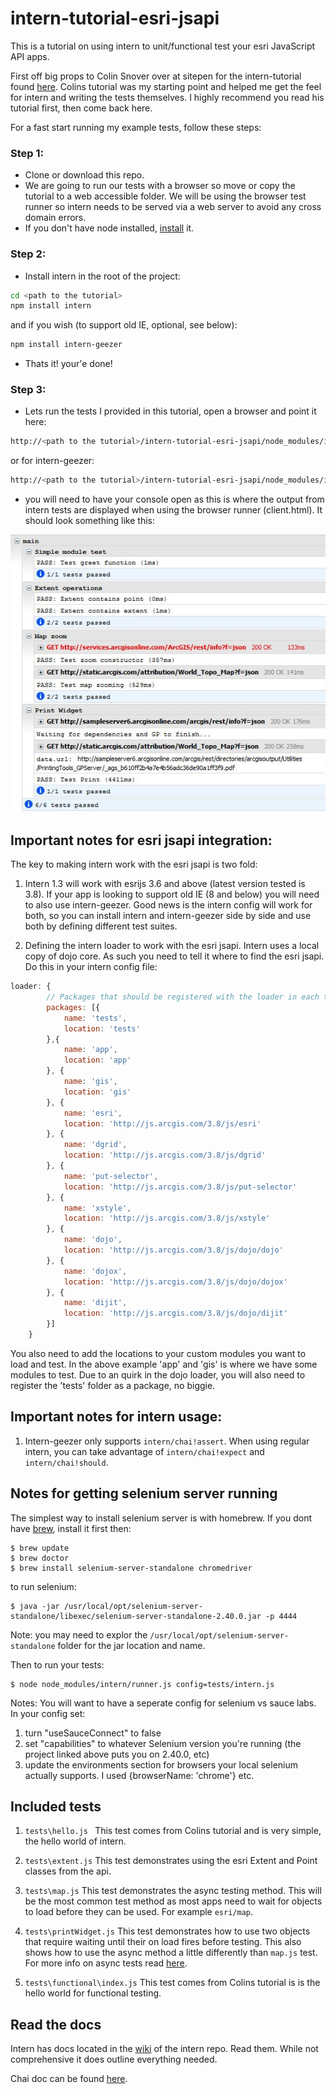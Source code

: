 # intern-tutorial-esri-jsapi

This is a tutorial on using intern to unit/functional test your esri JavaScript API apps.

First off big props to Colin Snover over at sitepen for the intern-tutorial found [here](https://github.com/theintern/intern-tutorial). Colins tutorial was my starting point and helped me get the feel for intern and writing the tests themselves. I highly recommend you read his tutorial first, then come back here.

For a fast start running my example tests, follow these steps:

### Step 1:
* Clone or download this repo.
* We are going to run our tests with a browser so move or copy the tutorial to a web accessible folder. We will be using the browser test runner so intern needs to be served via a web server to avoid any cross domain errors.
* If you don't have node installed, [install](http://nodejs.org/) it.

### Step 2:
* Install intern in the root of the project:

```bash
cd <path to the tutorial>
npm install intern
```
and if you wish (to support old IE, optional, see below):
```bash
npm install intern-geezer
```

* Thats it! your'e done!

### Step 3:
* Lets run the tests I provided in this tutorial, open a browser and point it here:

```bash
http://<path to the tutorial>/intern-tutorial-esri-jsapi/node_modules/intern/client.html?config=tests/intern
```
or for intern-geezer:
```bash
http://<path to the tutorial>/intern-tutorial-esri-jsapi/node_modules/intern-geezer/client.html?config=tests/intern
```

* you will need to have your console open as this is where the output from intern tests are displayed when using the browser runner (client.html). It should look something like this:

![Console output](consoleOutput.jpg)

## Important notes for esri jsapi integration:

The key to making intern work with the esri jsapi is two fold:

1. Intern 1.3 will work with esrijs 3.6 and above (latest version tested is 3.8). If your app is looking to support old IE (8 and below) you will need to also use intern-geezer. Good news is the intern config will work for both, so you can install intern and intern-geezer side by side and use both by defining different test suites.

2. Defining the intern loader to work with the esri jsapi. Intern uses a local copy of dojo core. As such you need to tell it where to find the esri jsapi. Do this in your intern config file:

```javascript
loader: {
        // Packages that should be registered with the loader in each testing environment
        packages: [{
			name: 'tests',
			location: 'tests'
		},{
			name: 'app',
			location: 'app'
		}, {
			name: 'gis',
			location: 'gis'
		}, {
			name: 'esri',
			location: 'http://js.arcgis.com/3.8/js/esri'
		}, {
			name: 'dgrid',
			location: 'http://js.arcgis.com/3.8/js/dgrid'
		}, {
			name: 'put-selector',
			location: 'http://js.arcgis.com/3.8/js/put-selector'
		}, {
			name: 'xstyle',
			location: 'http://js.arcgis.com/3.8/js/xstyle'
		}, {
			name: 'dojo',
			location: 'http://js.arcgis.com/3.8/js/dojo/dojo'
		}, {
			name: 'dojox',
			location: 'http://js.arcgis.com/3.8/js/dojo/dojox'
		}, {
			name: 'dijit',
			location: 'http://js.arcgis.com/3.8/js/dojo/dijit'
		}]
	}
```

You also need to add the locations to your custom modules you want to load and test. In the above example 'app' and 'gis' is where we have some modules to test. Due to an quirk in the dojo loader, you will also need to register the 'tests' folder as a package, no biggie.

## Important notes for intern usage:

1. Intern-geezer only supports ```intern/chai!assert```. When using regular intern, you can take advantage of ```intern/chai!expect``` and ```intern/chai!should```.

## Notes for getting selenium server running
The simplest way to install selenium server is with homebrew. If you dont have [brew](http://brew.sh), install it first then:
```
$ brew update
$ brew doctor
$ brew install selenium-server-standalone chromedriver
```
to run selenium:
```
$ java -jar /usr/local/opt/selenium-server-standalone/libexec/selenium-server-standalone-2.40.0.jar -p 4444
```
Note: you may need to explor the `/usr/local/opt/selenium-server-standalone` folder for the jar location and name.

Then to run your tests:
```
$ node node_modules/intern/runner.js config=tests/intern.js
```
Notes:
You will want to have a seperate config for selenium vs sauce labs. In your config set:

1. turn "useSauceConnect" to false
2. set "capabilities" to whatever Selenium version you're running (the project linked above puts you on 2.40.0, etc)
3. update the environments section for browsers your local selenium actually supports. I used {browserName: 'chrome'} etc.

## Included tests

1. ```tests\hello.js ``` This test comes from Colins tutorial and is very simple, the hello world of intern.

2. ```tests\extent.js``` This test demonstrates using the esri Extent and Point classes from the api.

3. ```tests\map.js``` This test demonstrates the async testing method. This will be the most common test method as most apps need to wait for objects to load before they can be used. For example ```esri/map```.

4. ```tests\printWidget.js``` This test demonstrates how to use two objects that require waiting until their on load fires before testing. This also shows how to use the async method a little differently than ```map.js``` test. For more info on async tests read [here](https://github.com/theintern/intern/wiki/Writing-Tests#asynchronous-testing).

5. ```tests\functional\index.js``` This test comes from Colins tutorial is is the hello world for functional testing.

## Read the docs
Intern has docs located in the [wiki](https://github.com/theintern/intern/wiki) of the intern repo. Read them. While not comprehensive it does outline everything needed.

Chai doc can be found [here](http://chaijs.com/api/).

